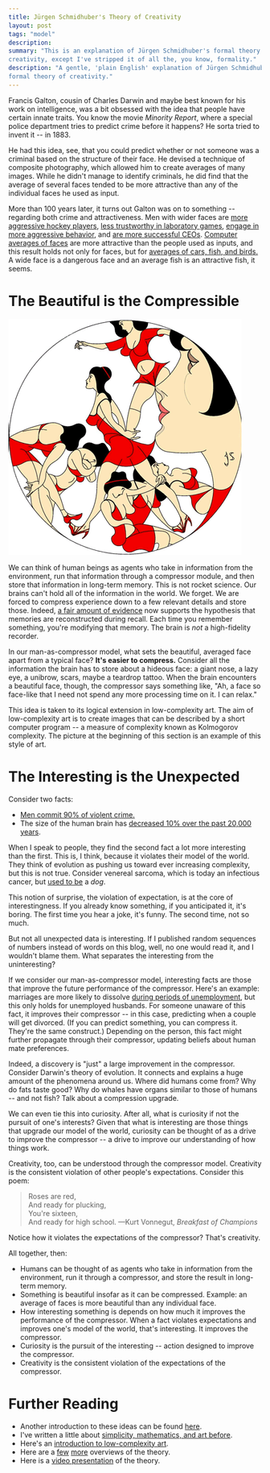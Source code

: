 ```yaml
---
title: Jürgen Schmidhuber's Theory of Creativity
layout: post
tags: "model"
description: 
summary: "This is an explanation of Jürgen Schmidhuber's formal theory of
creativity, except I've stripped it of all the, you know, formality."
description: "A gentle, 'plain English' explanation of Jürgen Schmidhuber's
formal theory of creativity."
---
```


Francis Galton, cousin of Charles Darwin and maybe best known for his work on
intelligence, was a bit obsessed with the idea that people have certain innate
traits. You know the movie *Minority Report*, where a special police
department tries to predict crime before it happens? He sorta tried to invent it
-- in 1883. 

He had this idea, see, that you could predict whether or not someone was a
criminal based on the structure of their face. He devised a technique of
composite photography, which allowed him to create averages of many
images. While he didn't
manage to identify criminals, he did find that the average of several faces
tended to be more attractive than any of the individual faces he used as
input. 

More than 100 years later, it turns out Galton was on to something -- regarding
both crime and attractiveness. Men with wider faces are
[more aggressive hockey players](http://rspb.royalsocietypublishing.org/content/275/1651/2651.short),
[less trustworthy in laboratory games](http://pss.sagepub.com/content/21/3/349.short),
[engage in more aggressive behavior](http://pss.sagepub.com/content/20/10/1194.short),
and
[are more successful CEOs](http://pss.sagepub.com/content/22/12/1478.short). [Computer averages of faces](http://pss.sagepub.com/content/1/2/115.short) are more attractive than the people used as inputs,
and this
result holds not only for faces, but for
[averages of cars, fish, and birds.](http://link.springer.com/article/10.3758/BF03196479#page-1)
A wide face is a dangerous face and an average fish is an attractive fish, it seems. 

# The Beautiful is the Compressible

!["Low-complexity art."](/img/femme-fractal.png)

We can think of human beings as agents who take in information from the
environment, run that information through a compressor module, and then store
that information in long-term memory. This is not rocket science. Our brains
can't hold all of the information in the world. We forget. We are forced to compress experience down to a few
relevant details and store those. Indeed, [a fair amount of evidence](http://en.wikipedia.org/wiki/Reconstructive_memory) now supports
the hypothesis that memories are reconstructed during recall. Each time you
remember something, you're modifying that memory. The brain is *not* a
high-fidelity recorder. 

In our man-as-compressor model, what sets the beautiful, averaged face apart from
a typical face? **It's easier to compress.** Consider all the information the brain
has to store about a hideous face: a giant nose, a lazy eye, a unibrow, scars,
maybe a teardrop tattoo. When the brain encounters a beautiful face, though, the
compressor says something like, "Ah, a face so face-like that I need not spend
any more processing time on it. I can relax."

This idea is taken to its logical extension in low-complexity art. The aim of low-complexity art is to create images that can be described by
a short computer program -- a measure of complexity known as Kolmogorov
complexity. The picture at the beginning of this section is an example of this
style of art. 

# The Interesting is the Unexpected

Consider two facts:

* [Men commit 90% of violent crime.](http://en.wikipedia.org/wiki/Sex_differences_in_crime)
* The size of the human brain has
  [decreased 10% over the past 20,000 years](http://discovermagazine.com/2010/sep/25-modern-humans-smart-why-brain-shrinking#.Uwlal15si7I).
  
When I speak to people, they find the second fact a lot more interesting than
the first. This is, I think, because it violates their model of the world. They
think of evolution as pushing us toward ever increasing complexity, but this is
not true. Consider venereal sarcoma, which is today an infectious cancer, but
[used to be](http://lesswrong.com/lw/8bl/link_back_to_the_trees/) a *dog*.

This notion of surprise, the violation of expectation, is at the core of
interestingness. If you already know something, if you anticipated it, it's
boring. The first time you hear a joke, it's funny. The second time, not so
much.

But not all unexpected data is interesting. If I published random sequences of
numbers instead of words on this blog, well, no one would read it, and I
wouldn't blame them. What separates the interesting from the uninteresting?

If we consider our man-as-compressor model, interesting facts are those that
improve the future performance of the compressor. Here's an example: marriages
are more likely to dissolve [during periods of unemployment](http://www.ncbi.nlm.nih.gov/pubmed/12283481), but this only holds
for unemployed husbands. For someone unaware of this fact, it improves their
compressor -- in this case, predicting when a couple will get
divorced. (If you can predict something, you can compress it. They're the same
construct.) Depending on the person, this fact might further propagate through
their compressor, updating beliefs about human mate preferences. 

Indeed, a discovery is "just" a large improvement in the compressor. Consider
Darwin's theory of evolution. It
connects and explains a huge amount of the phenomena around us. Where did humans
come from? Why do fats taste good? Why do whales have organs similar to those of
humans -- and not fish? Talk about a compression upgrade.

We can even tie this into curiosity. After all, what is curiosity if not the
pursuit of one's interests? Given that what is interesting are those things
that upgrade our model of the world, curiosity can be thought of as a drive to
improve the compressor -- a drive to improve our understanding of how things work. 

Creativity, too, can be understood through the compressor model. Creativity is
the consistent violation of other people's expectations. Consider this poem:

> Roses are red,<br>
> And ready for plucking,<br>
> You're sixteen,<br>
> And ready for high school.
<span id="quote-attribute">—Kurt Vonnegut, <em>Breakfast of Champions</em></span>

Notice how it violates the expectations of the compressor? That's creativity. 

All together, then:

* Humans can be thought of as agents who take in information from the
  environment, run it through a compressor, and store the result in long-term
  memory.
* Something is beautiful insofar as it can be compressed. Example: an average of
  faces is more beautiful than any individual face.
* How interesting something is depends on how much it improves the performance
  of the compressor. When a fact violates expectations and improves one's model
  of the world, that's interesting. It improves the compressor.
* Curiosity is the pursuit of the interesting -- action
  designed to improve the compressor.
* Creativity is the consistent violation of the expectations of the compressor. 

# Further Reading

* Another introduction to these ideas can be found
  [here](http://www.idsia.ch/~juergen/creativity.html).
* I've written a little about [simplicity, mathematics, and art before](http://127.0.0.1:4000/2013/08/28/picasso-as-a-mathematician.html). 
* Here's an
  [introduction to low-complexity art](http://jeremykun.com/2011/07/06/low-complexity-art/).
* Here are a [few](http://www.idsia.ch/~juergen/driven2009.pdf)
  [more](http://www.idsia.ch/~juergen/ieeecreative.pdf) overviews of the
  theory. 
* Here is a [video presentation](http://vimeo.com/7441291) of the theory. 
